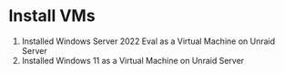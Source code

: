 # Install VMs

1. Installed Windows Server 2022 Eval as a Virtual Machine on Unraid Server
2. Installed Windows 11 as a Virtual Machine on Unraid Server
 